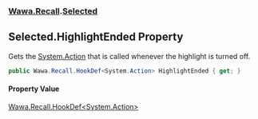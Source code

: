 ### [Wawa.Recall](Wawa.Recall.md 'Wawa.Recall').[Selected](Selected.md 'Wawa.Recall.Selected')

## Selected.HighlightEnded Property

Gets the [System.Action](https://docs.microsoft.com/en-us/dotnet/api/System.Action 'System.Action') that is called whenever the highlight is turned off.

```csharp
public Wawa.Recall.HookDef<System.Action> HighlightEnded { get; }
```

#### Property Value
[Wawa.Recall.HookDef&lt;](HookDef{T}.md 'Wawa.Recall.HookDef<T>')[System.Action](https://docs.microsoft.com/en-us/dotnet/api/System.Action 'System.Action')[&gt;](HookDef{T}.md 'Wawa.Recall.HookDef<T>')
